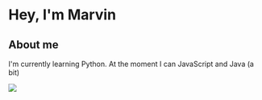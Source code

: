 <h1>Hey, I'm Marvin</h1>
<h2>About me</h2>
<pI'm a 13y/o human from germany. In my freetime I'm mainly sleeping and making Discord Bots.<br>I'm currently learning Python. At the moment I can JavaScript and Java (a bit)</p
<img src="https://github-readme-stats.vercel.app/api?username=ZerorGamer101&theme=tokyonight&show_icons=true"> <img src="https://github-readme-stats.vercel.app/api/top-langs/?username=ZerorGamer101&theme=tokyonight&show_icons=true">
